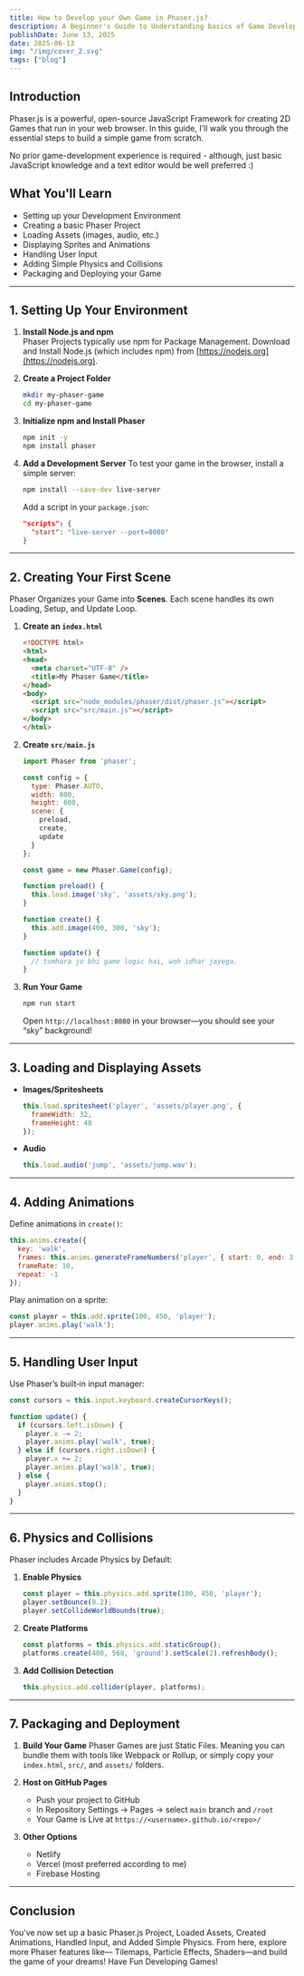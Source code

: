 ```yaml
---
title: How to Develop your Own Game in Phaser.js?
description: A Beginner's Guide to Understanding basics of Game Development, using JS Frameworks.
publishDate: June 13, 2025
date: 2025-06-13
img: "/img/cover_2.svg"
tags: ["blog"]
---
```


## Introduction

Phaser.js is a powerful, open-source JavaScript Framework for creating 2D Games that run in your web browser. In this guide, I'll walk you through the essential steps to build a simple game from scratch. 

No prior game-development experience is required - although, just basic JavaScript knowledge and a text editor would be well preferred :)

## What You'll Learn

- Setting up your Development Environment  
- Creating a basic Phaser Project  
- Loading Assets (images, audio, etc.)  
- Displaying Sprites and Animations  
- Handling User Input  
- Adding Simple Physics and Collisions  
- Packaging and Deploying your Game  

---

## 1. Setting Up Your Environment

1. **Install Node.js and npm**  
   Phaser Projects typically use npm for Package Management. Download and Install Node.js (which includes npm) from [https://nodejs.org](https://nodejs.org).

2. **Create a Project Folder**  
   ```bash
   mkdir my-phaser-game
   cd my-phaser-game
   ```
3. **Initialize npm and Install Phaser**

   ```bash
   npm init -y
   npm install phaser
   ```

4. **Add a Development Server**
   To test your game in the browser, install a simple server:

   ```bash
   npm install --save-dev live-server
   ```

   Add a script in your `package.json`:

   ```json
   "scripts": {
     "start": "live-server --port=8080"
   }
   ```

---

## 2. Creating Your First Scene

Phaser Organizes your Game into **Scenes**. Each scene handles its own Loading, Setup, and Update Loop.

1. **Create an `index.html`**

   ```html
   <!DOCTYPE html>
   <html>
   <head>
     <meta charset="UTF-8" />
     <title>My Phaser Game</title>
   </head>
   <body>
     <script src="node_modules/phaser/dist/phaser.js"></script>
     <script src="src/main.js"></script>
   </body>
   </html>
   ```

2. **Create `src/main.js`**

   ```js
   import Phaser from 'phaser';

   const config = {
     type: Phaser.AUTO,
     width: 800,
     height: 600,
     scene: {
       preload,
       create,
       update
     }
   };

   const game = new Phaser.Game(config);

   function preload() {
     this.load.image('sky', 'assets/sky.png');
   }

   function create() {
     this.add.image(400, 300, 'sky');
   }

   function update() {
     // tumhara jo bhi game logic hai, woh idhar jayega.
   }
   ```

3. **Run Your Game**

   ```bash
   npm run start
   ```

   Open `http://localhost:8080` in your browser—you should see your “sky” background!

---

## 3. Loading and Displaying Assets

* **Images/Spritesheets**

  ```js
  this.load.spritesheet('player', 'assets/player.png', {
    frameWidth: 32,
    frameHeight: 48
  });
  ```

* **Audio**

  ```js
  this.load.audio('jump', 'assets/jump.wav');
  ```

---

## 4. Adding Animations

Define animations in `create()`:

```js
this.anims.create({
  key: 'walk',
  frames: this.anims.generateFrameNumbers('player', { start: 0, end: 3 }),
  frameRate: 10,
  repeat: -1
});
```

Play animation on a sprite:

```js
const player = this.add.sprite(100, 450, 'player');
player.anims.play('walk');
```

---

## 5. Handling User Input

Use Phaser’s built‑in input manager:

```js
const cursors = this.input.keyboard.createCursorKeys();

function update() {
  if (cursors.left.isDown) {
    player.x -= 2;
    player.anims.play('walk', true);
  } else if (cursors.right.isDown) {
    player.x += 2;
    player.anims.play('walk', true);
  } else {
    player.anims.stop();
  }
}
```

---

## 6. Physics and Collisions

Phaser includes Arcade Physics by Default:

1. **Enable Physics**

   ```js
   const player = this.physics.add.sprite(100, 450, 'player');
   player.setBounce(0.2);
   player.setCollideWorldBounds(true);
   ```

2. **Create Platforms**

   ```js
   const platforms = this.physics.add.staticGroup();
   platforms.create(400, 568, 'ground').setScale(2).refreshBody();
   ```

3. **Add Collision Detection**

   ```js
   this.physics.add.collider(player, platforms);
   ```

---

## 7. Packaging and Deployment

1. **Build Your Game**
   Phaser Games are just Static Files. Meaning you can bundle them with tools like Webpack or Rollup, or simply copy your `index.html`, `src/`, and `assets/` folders.

2. **Host on GitHub Pages**

   * Push your project to GitHub
   * In Repository Settings → Pages → select `main` branch and `/root`
   * Your Game is Live at `https://<username>.github.io/<repo>/`

3. **Other Options**

   * Netlify
   * Vercel (most preferred according to me)
   * Firebase Hosting

---

## Conclusion

You’ve now set up a basic Phaser.js Project, Loaded Assets, Created Animations, Handled Input, and Added Simple Physics. From here, explore more Phaser features like— Tilemaps, Particle Effects, Shaders—and build the game of your dreams!
Have Fun Developing Games! 

```
```
